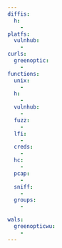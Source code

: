 ```yaml
---
diffis:
  h:
    -
platfs:
  vulnhub:
    -
curls:
  greenoptic:
    -
functions:
  unix:
    -
  h:
    -
  vulnhub:
    -
  fuzz:
    -
  lfi:
    -
  creds:
    -
  hc:
    -
  pcap:
    -
  sniff:
    -
  groups:
    -

wals:
  greenopticwu:
    -
---
```

